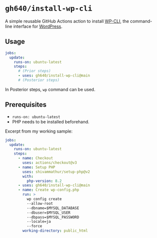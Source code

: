 # `gh640/install-wp-cli`

A simple reusable GitHub Actions action to install [WP-CLI](https://wp-cli.org/), the command-line interface for [WordPress](https://wordpress.org/).

## Usage

```yaml
jobs:
  update:
    runs-on: ubuntu-latest
    steps:
      # (Prior steps)
      - uses: gh640/install-wp-cli@main
      # (Posterior steps)
```

In Posterior steps, `wp` command can be used.

## Prerequisites

- `runs-on: ubuntu-latest`
- PHP needs to be installed beforehand.

Excerpt from my working sample:

```yaml
jobs:
  update:
    runs-on: ubuntu-latest
    steps:
      - name: Checkout
        uses: actions/checkout@v3
      - name: Setup PHP
        uses: shivammathur/setup-php@v2
        with:
          php-version: 8.2
      - uses: gh640/install-wp-cli@main
      - name: Create wp-config.php
        run: >
          wp config create
          --allow-root
          --dbname=$MYSQL_DATABASE
          --dbuser=$MYSQL_USER
          --dbpass=$MYSQL_PASSWORD
          --locale=ja
          --force
        working-directory: public_html
```
